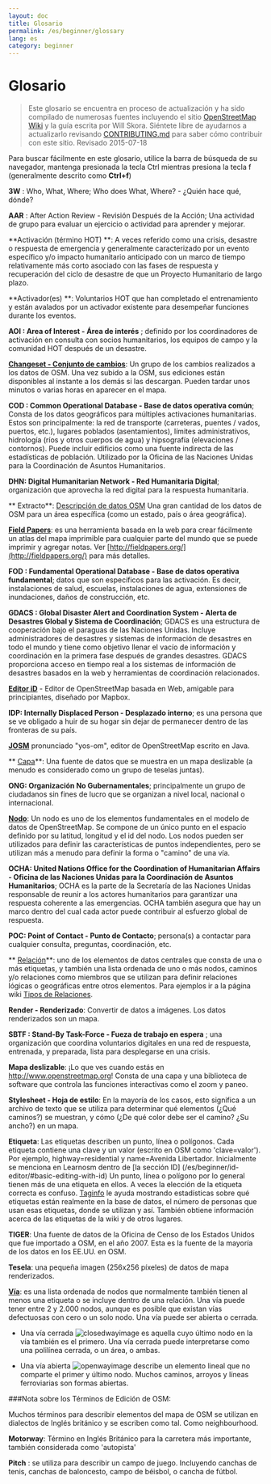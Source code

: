 ```yaml
---
layout: doc
title: Glosario 
permalink: /es/beginner/glossary
lang: es
category: beginner
---
```


Glosario 
============

>Este glosario se encuentra en proceso de actualización y ha sido compilado de numerosas fuentes incluyendo el sitio [OpenStreetMap Wiki](http://wiki.openstreetmap.org/wiki/Main_Page) y la guía escrita por Will Skora. Siéntete libre de ayudarnos a actualizarlo revisando [CONTRIBUTING.md](https://github.com/hotosm/learnosm/blob/gh-pages/CONTRIBUTING.md) para saber cómo contribuir con este sitio. 
> Revisado 2015-07-18  

Para buscar fácilmente en este glosario, utilice la barra de búsqueda de su navegador, mantenga presionada la tecla Ctrl mientras presiona la tecla f (generalmente descrito como **Ctrl+f**)  

**3W** : Who, What, Where;  Who does What, Where? - ¿Quién hace qué, dónde?  

**AAR** : After Action Review - Revisión Después de la Acción; Una actividad de grupo para evaluar un ejercicio o actividad para aprender y mejorar.

**Activación (término HOT) **: A veces referido como una crisis, desastre o respuesta de emergencia y generalmente caracterizado por un evento específico y/o impacto humanitario anticipado con un marco de tiempo relativamente más corto asociado con las fases de respuesta y recuperación del ciclo de desastre de que un Proyecto Humanitario de largo plazo.

**Activador(es) **: Voluntarios HOT que han completado el entrenamiento y están avalados por un activador existente para desempeñar funciones durante los eventos. 

**AOI : Area of Interest - Área de interés** ; definido por los coordinadores de activación en consulta con socios humanitarios, los equipos de campo y la comunidad HOT después de un desastre.


**[Changeset - Conjunto de cambios](http://wiki.openstreetmap.org/wiki/Changeset)**: Un grupo de los cambios realizados a los datos de OSM. Una vez subido a la OSM, sus ediciones están disponibles al instante a los demás si las descargan. Pueden tardar unos minutos o varias horas en aparecer en el mapa.

**COD : Common Operational Database - Base de datos operativa común**; Consta de los datos geográficos para múltiples activaciones humanitarias. Estos son principalmente: la red de transporte (carreteras, puentes / vados, puertos, etc.), lugares poblados (asentamientos), límites administrativos, hidrología (ríos y otros cuerpos de agua) y hipsografía (elevaciones / contornos). Puede incluir edificios como una fuente indirecta de las estadísticas de población. Utilizado por la Oficina de las Naciones Unidas para la Coordinación de Asuntos Humanitarios.

**DHN: Digital Humanitarian Network - Red Humanitaria Digital**; organización que aprovecha la red digital para la respuesta humanitaria.

** Extracto**: [Descripción de datos OSM](/es/osm-data/data-overview/) Una gran cantidad de los datos de OSM para un área específica (como un estado, país o área geográfica).

**[Field Papers](/es/mobile-mapping/field-papers/)**: es una herramienta basada en la web para crear fácilmente un atlas del mapa imprimible para cualquier parte del mundo que se puede imprimir y agregar notas. Ver [http://fieldpapers.org/](http://fieldpapers.org/) para más detalles. 

**FOD : Fundamental Operational Database - Base de datos operativa fundamental**; datos que son específicos para las activación. Es decir, instalaciones de salud, escuelas, instalaciones de agua, extensiones de inundaciones, daños de construcción, etc.

**GDACS : Global Disaster Alert and Coordination System - Alerta de Desastres Global y Sistema de Coordinación**; GDACS es una estructura de cooperación bajo el paraguas de las Naciones Unidas. Incluye administradores de desastres y sistemas de información de desastres en todo el mundo y tiene como objetivo llenar el vacío de información y coordinación en la primera fase después de grandes desastres. GDACS proporciona acceso en tiempo real a los sistemas de información de desastres basados en la web y herramientas de coordinación relacionados.

**[Editor iD](/es/beginner/id-editor/)** - Editor de OpenStreetMap basada en Web, amigable para principiantes, diseñado por Mapbox. 

**IDP: Internally Displaced Person - Desplazado interno**; es una persona que se ve obligado a huir de su hogar sin dejar de permanecer dentro de las fronteras de su país.

**[JOSM](https://josm.openstreetmap.de/)** pronunciado "yos-om", editor de OpenStreetMap escrito en Java. 

** [Capa](http://wiki.openstreetmap.org/wiki/Layer)**: Una fuente de datos que se muestra en un mapa deslizable (a menudo es considerado como un grupo de teselas juntas).

**ONG: Organización No Gubernamentales**; principalmente un grupo de ciudadanos sin fines de lucro que se organizan a nivel local, nacional o internacional.  

**[Nodo](http://wiki.openstreetmap.org/wiki/Node)**: Un nodo es uno de los elementos fundamentales en el modelo de datos de OpenStreetMap. Se compone de un único punto en el espacio definido por su latitud, longitud y el id del nodo. Los nodos pueden ser utilizados para definir las características de puntos independientes, pero se utilizan más a menudo para definir la forma o "camino" de una vía.

**OCHA: United Nations Office for the Coordination of Humanitarian Affairs - Oficina de las Naciones Unidas para la Coordinación de Asuntos Humanitarios**; OCHA es la parte de la Secretaría de las Naciones Unidas responsable de reunir a los actores humanitarios para garantizar una respuesta coherente a las emergencias. OCHA también asegura que hay un marco dentro del cual cada actor puede contribuir al esfuerzo global de respuesta.

**POC: Point of Contact - Punto de Contacto**; persona(s) a contactar para cualquier consulta, preguntas, coordinación, etc.

** [Relación](http://wiki.openstreetmap.org/wiki/Relation)**: uno de los elementos de datos centrales que consta de una o más etiquetas, y también una lista ordenada de uno o más nodos, caminos y/o relaciones como miembros que se utilizan para definir relaciones lógicas o geográficas entre otros elementos. Para ejemplos ir a la página wiki [Tipos de Relaciones](http://wiki.openstreetmap.org/wiki/Types_of_relation). 

**Render - Renderizado**: Convertir de datos a imágenes. Los datos renderizados son un mapa.

**SBTF : Stand-By Task-Force - Fueza de trabajo en espera** ; una organización que coordina voluntarios digitales en una red de respuesta, entrenada, y preparada, lista para desplegarse en una crisis.

**Mapa deslizable**: ¡Lo que ves cuando estás en <http://www.openstreetmap.org>! Consta de una capa y una biblioteca de software que controla las funciones interactivas como el zoom y paneo.

**Stylesheet - Hoja de estilo**: En la mayoría de los casos, esto significa a un archivo de texto que se utiliza para determinar qué elementos (¿Qué caminos?) se muestran, y cómo (¿De qué color debe ser el camino? ¿Su ancho?) en un mapa.

**Etiqueta**: Las etiquetas describen un punto, línea o polígonos. Cada etiqueta contiene una clave y un valor (escrito en OSM como 'clave=valor'). Por ejemplo, highway=residential y name=Avenida Libertador. Inicialmente se menciona en Learnosm dentro de [la sección ID] (/es/beginner/id-editor/#basic-editing-with-id) Un punto, línea o polígono por lo general tienen más de una etiqueta en ellos. A veces la elección de la etiqueta correcta es confuso. [Taginfo](https://taginfo.openstreetmap.org/) le ayuda mostrando estadísticas sobre qué etiquetas están realmente en la base de datos, el número de personas que usan esas etiquetas, donde se utilizan y así. También obtiene información acerca de las etiquetas de la wiki y de otros lugares.

**TIGER**: Una fuente de datos de la Oficina de Censo de los Estados Unidos que fue importado a OSM, en el año 2007. Esta es la fuente de la mayoría de los datos en los EE.UU. en OSM.

**Tesela**: una pequeña imagen (256x256 píxeles) de datos de mapa renderizados.

**[Vía](http://wiki.openstreetmap.org/wiki/Way)**: es una lista ordenada de nodos que normalmente también tienen al menos una etiqueta o se incluye dentro de una relación. Una vía puede tener entre 2 y 2.000 nodos, aunque es posible que existan vías defectuosas con cero o un solo nodo. Una vía puede ser abierta o cerrada.  

* Una vía cerrada ![closedwayimage](http://wiki.openstreetmap.org/w/images/thumb/e/ed/Mf_closed_way.svg/20px-Mf_closed_way.svg.png) es aquella cuyo último nodo en la vía también es el primero. Una vía cerrada puede interpretarse como una polilínea cerrada, o un área, o ambas. 

* Una vía abierta ![openwayimage](http://wiki.openstreetmap.org/w/images/thumb/2/2a/Mf_way.svg/20px-Mf_way.svg.png)  describe un elemento lineal que no comparte el primer y último nodo. Muchos caminos, arroyos y líneas ferroviarias son formas abiertas.
 
###Nota sobre los Términos de Edición de OSM:

Muchos términos para describir elementos del mapa de OSM se utilizan en dialectos de Inglés británico y se escriben como tal. Como neighbourhood.

**Motorway**: Término en Inglés Británico para la carretera más importante, también considerada como 'autopista'

**Pitch** : se utiliza para describir un campo de juego. Incluyendo canchas de tenis, canchas de baloncesto, campo de béisbol, o cancha de fútbol.
